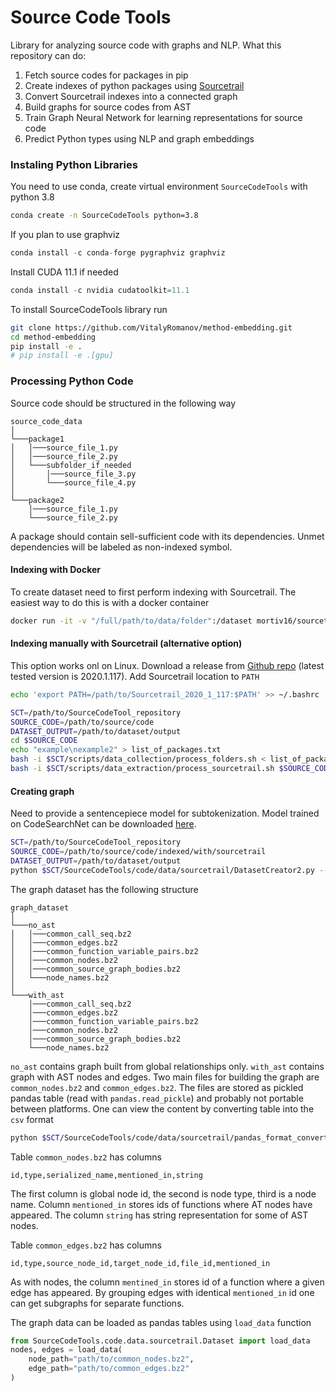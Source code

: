 # Source Code Tools
Library for analyzing source code with graphs and NLP. What this repository can do:

1. Fetch source codes for packages in pip
2. Create indexes of python packages using [Sourcetrail](https://www.sourcetrail.com)
3. Convert Sourcetrail indexes into a connected graph
4. Build graphs for source codes from AST
5. Train Graph Neural Network for learning representations for source code
6. Predict Python types using NLP and graph embeddings

### Instaling Python Libraries

You need to use conda, create virtual environment `SourceCodeTools` with python 3.8
```bash
conda create -n SourceCodeTools python=3.8
```

If you plan to use graphviz
```python
conda install -c conda-forge pygraphviz graphviz
```

Install CUDA 11.1 if needed
```python
conda install -c nvidia cudatoolkit=11.1
```

To install SourceCodeTools library run
```bash
git clone https://github.com/VitalyRomanov/method-embedding.git
cd method-embedding
pip install -e .
# pip install -e .[gpu]
```

### Processing Python Code

Source code should be structured in the following way
```
source_code_data    
│
└───package1
│   │───source_file_1.py
│   │───source_file_2.py
│   └───subfolder_if_needed
│       │───source_file_3.py
│       └───source_file_4.py
│   
└───package2
    │───source_file_1.py
    └───source_file_2.py
```

A package should contain sell-sufficient code with its dependencies. Unmet dependencies will be labeled as non-indexed symbol.

#### Indexing with Docker
To create dataset need to first perform indexing with Sourcetrail. The easiest way to do this is with a docker container  
```bash
docker run -it -v "/full/path/to/data/folder":/dataset mortiv16/sourcetrail_indexer
```
#### Indexing manually with Sourcetrail (alternative option)
This option works onl on Linux. Download a release from [Github repo](https://github.com/CoatiSoftware/Sourcetrail/releases) (latest tested version is 2020.1.117). Add Sourcetrail location to `PATH`
```bash
echo 'export PATH=/path/to/Sourcetrail_2020_1_117:$PATH' >> ~/.bashrc
```

```bash
SCT=/path/to/SourceCodeTool_repository
SOURCE_CODE=/path/to/source/code
DATASET_OUTPUT=/path/to/dataset/output
cd $SOURCE_CODE
echo "example\nexample2" > list_of_packages.txt
bash -i $SCT/scripts/data_collection/process_folders.sh < list_of_packages.txt
bash -i $SCT/scripts/data_extraction/process_sourcetrail.sh $SOURCE_CODE
```

#### Creating graph 
Need to provide a sentencepiece model for subtokenization. Model trained on CodeSearchNet can be downloaded [here](https://www.dropbox.com/s/cw7oxkzicgnkzgb/sentencepiece_bpe.model?dl=1). 
```bash
SCT=/path/to/SourceCodeTool_repository
SOURCE_CODE=/path/to/source/code/indexed/with/sourcetrail
DATASET_OUTPUT=/path/to/dataset/output
python $SCT/SourceCodeTools/code/data/sourcetrail/DatasetCreator2.py --bpe_tokenizer sentencepiece_bpe.model --track_offsets --do_extraction $SOURCE_CODE $DATASET_OUTPUT
```

The graph dataset has the following structure
```
graph_dataset    
│
└───no_ast
│   │───common_call_seq.bz2
│   │───common_edges.bz2
│   │───common_function_variable_pairs.bz2
│   │───common_nodes.bz2
│   │───common_source_graph_bodies.bz2
│   └───node_names.bz2
│   
└───with_ast
    │───common_call_seq.bz2
    │───common_edges.bz2
    │───common_function_variable_pairs.bz2
    │───common_nodes.bz2
    │───common_source_graph_bodies.bz2
    └───node_names.bz2
```

`no_ast` contains graph built from global relationships only. `with_ast` contains graph with AST nodes and edges. Two main files for building the graph are `common_nodes.bz2` and `common_edges.bz2`. The files are stored as pickled pandas table (read with `pandas.read_pickle`) and probably not portable between platforms. One can view the content by converting table into the `csv` format
```bash
python $SCT/SourceCodeTools/code/data/sourcetrail/pandas_format_converter.py common_nodes.bz2 csv
```

Table `common_nodes.bz2` has columns 
```csv
id,type,serialized_name,mentioned_in,string 
```
The first column is global node id, the second is node type, third is a node name. Column `mentioned_in` stores ids of functions where AT nodes have appeared. The column `string` has string representation for some of AST nodes.

Table `common_edges.bz2` has columns 
```csv
id,type,source_node_id,target_node_id,file_id,mentioned_in 
```
As with nodes, the column `mentined_in` stores id of a function where a given edge has appeared. By grouping edges with identical `mentioned_in` id one can get subgraphs for separate functions.

The graph data can be loaded as pandas tables using `load_data` function
```python
from SourceCodeTools.code.data.sourcetrail.Dataset import load_data
nodes, edges = load_data(
    node_path="path/to/common_nodes.bz2",
    edge_path="path/to/common_edges.bz2"
)
```
